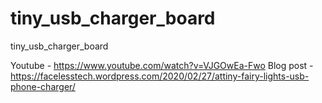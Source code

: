 # tiny_usb_charger_board
tiny_usb_charger_board

Youtube - https://www.youtube.com/watch?v=VJGOwEa-Fwo
Blog post - https://facelesstech.wordpress.com/2020/02/27/attiny-fairy-lights-usb-phone-charger/
